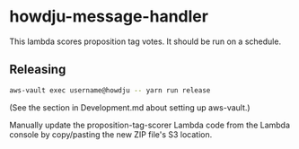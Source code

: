 # howdju-message-handler

This lambda scores proposition tag votes. It should be run on a schedule.

## Releasing

```sh
aws-vault exec username@howdju -- yarn run release
```

(See the section in Development.md about setting up aws-vault.)

Manually update the proposition-tag-scorer Lambda code from the Lambda console by copy/pasting the
new ZIP file's S3 location.
